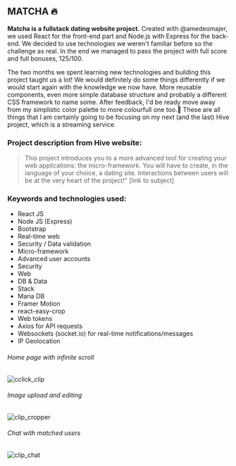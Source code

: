 ## MATCHA 🔥
**Matcha is a fullstack dating website project.** Created with @amedeomajer, we used React for the front-end part and Node.js with Express for the back-end. We decided to use technologies we weren't familiar before so the challenge as real. In the end we managed to pass the project with full score and full bonuses, 125/100.

The two months we spent learning new technologies and building this project taught us a lot! We would definitely do some things differently if we would start again with the knowledge we now have. More reusable components, even more simple database structure and probably a different CSS framework to name some. After feedback, I'd be ready move away from my simplistic color palette to more colourfull one too.🎨
These are all things that I am certainly going to be focusing on my next (and the last) Hive project, which is a streaming service.



### Project description from Hive website:

> This project introduces you to a more advanced tool for creating your web applications: the micro-framework. You will have to create, in the language of your choice, a dating site. Interactions between users will be at the very heart of the project!" [link to subject]

### Keywords and technologies used:

- React JS
- Node JS (Express)
- Bootstrap
- Real-time web
- Security / Data validation
- Micro-framework
- Advanced user accounts
- Security
- Web
- DB & Data
- Stack
- Maria DB
- Framer Motion
- react-easy-crop
- Web tokens
- Axios for API requests
- Websockets (socket.io) for real-time notifications/messages
- IP Geolocation

###### Home page with infinite scroll

![cclick_clip](https://user-images.githubusercontent.com/98973785/208129066-57fa2c36-74a9-4f29-9256-4ac401e7e507.gif)

###### Image upload and editing

![clip_cropper](https://user-images.githubusercontent.com/98973785/208130621-dd4f93e6-a9ab-4320-8940-fa6c54472c95.gif)

###### Chat with matched users

![clip_chat](https://user-images.githubusercontent.com/98973785/208133396-8becfecb-651d-4f63-bf44-05f08922005a.gif)

